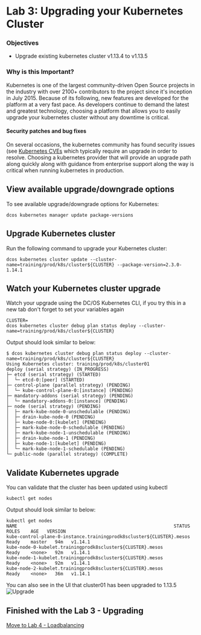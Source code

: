 # Lab 3: Upgrading your Kubernetes Cluster

### Objectives
- Upgrade existing kubernetes cluster v1.13.4 to v1.13.5

### Why is this Important?
Kubernetes is one of the largest community-driven Open Source projects in the industry with over 2100+ contributors to the project since it's inception in July 2015. Because of its following, new features are developed for the platform at a very fast pace. As developers continue to demand the latest and greatest technology, choosing a platform that allows you to easily upgrade your kubernetes cluster without any downtime is critical.

#### Security patches and bug fixes
On several occasions, the kubernetes community has found security issues (see [Kubernetes CVEs](https://cve.mitre.org/cgi-bin/cvekey.cgi?keyword=kubernetes) which typically require an upgrade in order to resolve. Choosing a kubernetes provider that will provide an upgrade path along quickly along with guidance from enterprise support along the way is critical when running kubernetes in production.

## View available upgrade/downgrade options
To see available upgrade/downgrade options for Kubernetes:
```
dcos kubernetes manager update package-versions
```

## Upgrade Kubernetes cluster
Run the following command to upgrade your Kubernetes cluster:
```
dcos kubernetes cluster update --cluster-name=training/prod/k8s/cluster${CLUSTER} --package-version=2.3.0-1.14.1
```

## Watch your Kubernetes cluster upgrade
Watch your upgrade using the DC/OS Kubernetes CLI, if you try this in a new tab don't forget to set your variables again
```
CLUSTER=
dcos kubernetes cluster debug plan status deploy --cluster-name=training/prod/k8s/cluster${CLUSTER}
```

Output should look similar to below:
```
$ dcos kubernetes cluster debug plan status deploy --cluster-name=training/prod/k8s/cluster${CLUSTER}
Using Kubernetes cluster: training/prod/k8s/cluster01
deploy (serial strategy) (IN_PROGRESS)
├─ etcd (serial strategy) (STARTED)
│  └─ etcd-0:[peer] (STARTED)
├─ control-plane (parallel strategy) (PENDING)
│  └─ kube-control-plane-0:[instance] (PENDING)
├─ mandatory-addons (serial strategy) (PENDING)
│  └─ mandatory-addons-0:[instance] (PENDING)
├─ node (serial strategy) (PENDING)
│  ├─ mark-kube-node-0-unschedulable (PENDING)
│  ├─ drain-kube-node-0 (PENDING)
│  ├─ kube-node-0:[kubelet] (PENDING)
│  ├─ mark-kube-node-0-schedulable (PENDING)
│  ├─ mark-kube-node-1-unschedulable (PENDING)
│  ├─ drain-kube-node-1 (PENDING)
│  ├─ kube-node-1:[kubelet] (PENDING)
│  └─ mark-kube-node-1-schedulable (PENDING)
└─ public-node (parallel strategy) (COMPLETE)
```

## Validate Kubernetes upgrade
You can validate that the cluster has been updated using kubectl
```
kubectl get nodes
```

Output should look similar to below:
```
kubectl get nodes
NAME                                                          STATUS   ROLES    AGE   VERSION
kube-control-plane-0-instance.trainingprodk8scluster${CLUSTER}.mesos   Ready    master   94m   v1.14.1
kube-node-0-kubelet.trainingprodk8scluster${CLUSTER}.mesos             Ready    <none>   92m   v1.14.1
kube-node-1-kubelet.trainingprodk8scluster${CLUSTER}.mesos             Ready    <none>   92m   v1.14.1
kube-node-2-kubelet.trainingprodk8scluster${CLUSTER}.mesos             Ready    <none>   36m   v1.14.1
```

You can also see in the UI that cluster01 has been upgraded to 1.13.5
![Upgrade](https://github.com/djannot/dcos-kubernetes-training/blob/master/images/lab3_1.png)

## Finished with the Lab 3 - Upgrading

[Move to Lab 4 - Loadbalancing](https://github.com/tbaums/dcos-kubernetes-training/blob/master/labs/linux-macOS/lab4_loadbalancing.md)
